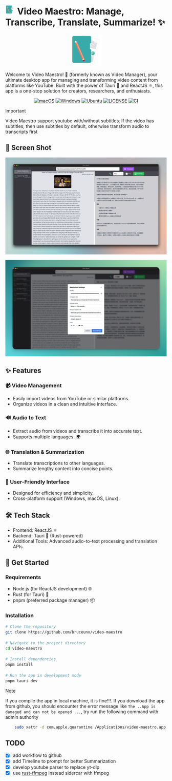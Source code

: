 # <img src="docs/icon.png" alt="Video Maestro Screenshot" width="30"> Video Maestro: Manage, Transcribe, Translate, Summarize! ✨

<p align="center">
  <img src="docs/icon.png" alt="Video Maestro Screenshot" width="100">
</p>

Welcome to Video Maestro! 🚀 (formerly known as Video Manager), your ultimate desktop app for managing and transforming video content from platforms like YouTube. Built with the power of Tauri 🦀 and ReactJS ⚛️, this app is a one-stop solution for creators, researchers, and enthusiasts.

<div align="center">
<p>

[![macOS](https://img.shields.io/badge/-macOS-black?style=flat-square&logo=apple&logoColor=white)](https://github.com/bruceunx/video-maestro/tags)
[![Windows](https://img.shields.io/badge/-Windows-blue?style=flat-square&logo=windows&logoColor=white)](https://github.com/bruceunx/video-maestro/tags)
[![Ubuntu](https://img.shields.io/badge/-Linux-yellow?style=flat-square&logo=linux&logoColor=whit)](https://github.com/bruceunx/video-maestro/tags)
[![LICENSE](https://img.shields.io/github/license/bruceunx/video-maestro.svg?style=flat-square)](LICENSE)
[![CI](https://github.com/bruceunx/video-maestro/actions/workflows/release.yml/badge.svg)](https://github.com/bruceunx/video-maestro/actions/workflows/release.yml)

</p>
</div>

> [!IMPORTANT]
> Video Maestro support youtube with/without subtitles. If the video has subtitles, then use subtitles by default, otherwise transform audio to transcripts first

## 📸 Screen Shot

<p align="center">
  <img src="docs/screenshot3.png" alt="Video Maestro Screenshot" width="600">
</p>

<p align="center">
  <img src="docs/screenshot2.png" alt="Video Maestro Screenshot" width="600">
</p>

## ✨ Features

### 📹 Video Management

- Easily import videos from YouTube or similar platforms.
- Organize videos in a clean and intuitive interface.

### 🔊 Audio to Text

- Extract audio from videos and transcribe it into accurate text.
- Supports multiple languages. 🌍

### 🌐 Translation & Summarization

- Translate transcriptions to other languages.
- Summarize lengthy content into concise points.

### 🎨 User-Friendly Interface

- Designed for efficiency and simplicity.
- Cross-platform support (Windows, macOS, Linux).

## 🛠️ Tech Stack

- Frontend: ReactJS ⚛️
- Backend: Tauri 🦀 (Rust-powered)
- Additional Tools: Advanced audio-to-text processing and translation APIs.

## 🚀 Get Started

### Requirements

- Node.js (for ReactJS development) 🌐
- Rust (for Tauri) 🦀
- pnpm (preferred package manager) 📦

### Installation

```bash
# Clone the repository
git clone https://github.com/bruceunx/video-maestro

# Navigate to the project directory
cd video-maestro

# Install dependencies
pnpm install

# Run the app in development mode
pnpm tauri dev
```

> [!NOTE]
> If you compile the app in local machine, it is fine!!!.
> If you download the app from github, you should encounter the error message like `The ..App is damaged and can not be opened ...`, try run the following command with admin authority

```bash
    sudo xattr -d com.apple.quarantine /Applications/video-maestro.app
```

## TODO

- [x] add workflow to github
- [x] add Timeline to prompt for better Summarization
- [x] develop youtube parser to replace yt-dlp
- [x] use [rust-ffmpeg](https://github.com/CapSoftware/rust-ffmpeg) instead sidercar with ffmpeg
